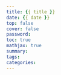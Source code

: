 ```yaml
---
title: {{ title }}
date: {{ date }}
top: false
cover: false
password:
toc: true
mathjax: true
summary:
tags:
categories:
---
```


